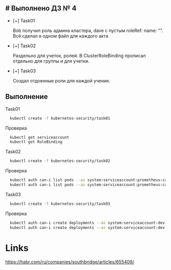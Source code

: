 
## # Выполнено ДЗ № 4

- [+] Task01

    Bob получил роль админа кластера, dave с пустым roleRef: name: "". Всё сделал в одном файл для каждого акта
- [+] Task02

    Раздельно для учеток, ролей. В ClusterRoleBinding прописал отдельно для группы и для учетки.
- [+] Task03

    Создал отдоенные роли для каждой ученик.   

## Выполнение

Task01

```bash
  kubectl create -f kubernetes-security/task01
```
Проверка

```bash
  kubectl get serviceaccount 
  kubectl get RoleBinding
```

Task02

```bash
  kubectl create -f kubernetes-security/task02
```
Проверка

```bash
  kubectl auth can-i list pods --as system:serviceaccount:prometheus:carol -n prometheus
  kubectl auth can-i list pods --as system:serviceaccount:prometheus:carol
```

Task03

```bash
  kubectl create -f kubernetes-security/task03
```

Проверка

```bash
  kubectl auth can-i create deployments --as system:serviceaccount:dev:jane -n dev
  kubectl auth can-i create deployments --as system:serviceaccount:dev:ken -n dev
```
# Links

https://habr.com/ru/companies/southbridge/articles/655409/


